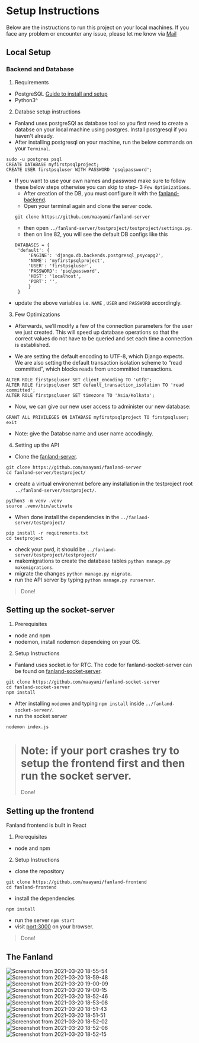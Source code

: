 
# Setup Instructions
Below are the instructions to run this project on your local machines.
If you face any problem or encounter any issue, please let me know via [Mail](mailto:mayank_m@cs.iitr.ac.in)
## Local Setup
### Backend and Database
1. Requirements
  - PostgreSQL [Guide to install and setup](https://www.digitalocean.com/community/tutorials/how-to-set-up-django-with-postgres-nginx-and-gunicorn-on-ubuntu-20-04)
  - Python3^
2. Databse setup instructions
 - Fanland uses postgreSQl as database tool so you first need to create a databse on your local machine using postgres. Install postgresql if you haven't already.
 - After installing postgresql on your machine, run the below commands on your `Terminal`.
 ```
sudo -u postgres psql
CREATE DATABASE myfirstpsqlproject;
CREATE USER firstpsqluser WITH PASSWORD 'psqlpassword';
 ```
 - If you want to use your own names and password make sure to follow these below steps otherwise you can skip to step- 3 `Few Optimizations`.
   - After creation of the DB, you must configure it with the [fanland-backend](https://github.com/maayami/fanland-server).
   - Open your terminal again and clone the server code.
   ```
   git clone https://github.com/maayami/fanland-server
   ```
   - then open `../fanland-server/testproject/testproject/settings.py`.
   - then on line 82, you will see the default DB configs like this
   ```
   DATABASES = {
    'default': {
        'ENGINE': 'django.db.backends.postgresql_psycopg2',
        'NAME': 'myfirstpsqlproject',
        'USER': 'firstpsqluser',
        'PASSWORD': 'psqlpassword',
        'HOST': 'localhost',
        'PORT': '',
        }
    }
    ```
  - update the above variables i.e. `NAME` , `USER` and `PASSWORD` accordingly.

3. Few Optimizations
- Afterwards, we’ll modify a few of the connection parameters for the user we just created. This will speed up database operations so that the correct values do not have to be queried and set each time a connection is established.

- We are setting the default encoding to UTF-8, which Django expects. We are also setting the default transaction isolation scheme to “read committed”, which blocks reads from uncommitted transactions. 
```
ALTER ROLE firstpsqluser SET client_encoding TO 'utf8';
ALTER ROLE firstpsqluser SET default_transaction_isolation TO 'read committed';
ALTER ROLE firstpsqluser SET timezone TO 'Asia/Kolkata';
```
- Now, we can give our new user access to administer our new database:
```
GRANT ALL PRIVILEGES ON DATABASE myfirstpsqlproject TO firstpsqluser;
exit
```
- Note:  give the Databse name and user name accodingly.

4. Setting up the API
- Clone the [fanland-server](https://github.com/maayami/fanland-server).
``` 
git clone https://github.com/maayami/fanland-server
cd fanland-server/testproject/
```
- create a virtual environemnt before any installation in the testproject root `../fanland-server/testproject/`.
```
python3 -m venv .venv
source .venv/bin/activate
```
- When done install the dependencies in the `../fanland-server/testproject/`
 ```
 pip install -r requirements.txt
 cd testproject
 ```
 - check your pwd, it should be `../fanland-server/testproject/testproject/`
 - makemigrations to create the database tables `python manage.py makemigrations`.
 - migrate the changes `python manage.py migrate`.
 - run the API server by typing `python manage.py runserver`.
> Done!
 
## Setting up the socket-server
1. Prerequisites
- node and npm
- nodemon, install nodemon dependeing on your OS.
2. Setup Instructions
- Fanland uses socket.io for RTC. The code for fanland-socket-server can be found on [fanland-socket-server](https://github.com/maayami/fanland-socket-server).
```
git clone https://github.com/maayami/fanland-socket-server
cd fanland-socket-server
npm install
```
- After installing `nodemon` and typing `npm install` inside `../fanland-socket-server/`.
- run the socket server
```
nodemon index.js
```
> # Note: if your port crashes try to setup the frontend first and then run the socket server.
> Done!
 
## Setting up the frontend
Fanland frontend is built in React
1. Prerequisites
- node and npm
2. Setup Instructions
- clone the repository
```
git clone https://github.com/maayami/fanland-frontend
cd fanland-frontend
```
- install the dependencies
```
npm install
```
- run the server `npm start`
- visit [port:3000](http://localhost:3000/) on your browser.
> Done!

## The Fanland
![Screenshot from 2021-03-20 18-55-54](https://user-images.githubusercontent.com/55585868/111871132-a5912600-89ae-11eb-9b7f-70ef4dd6396d.png)
![Screenshot from 2021-03-20 18-59-48](https://user-images.githubusercontent.com/55585868/111871134-a7f38000-89ae-11eb-8126-787552b6799a.png)
![Screenshot from 2021-03-20 19-00-09](https://user-images.githubusercontent.com/55585868/111871137-a9bd4380-89ae-11eb-8b5e-671590a073f6.png)
![Screenshot from 2021-03-20 19-00-15](https://user-images.githubusercontent.com/55585868/111871139-ac1f9d80-89ae-11eb-9218-8f9320bb421a.png)
![Screenshot from 2021-03-20 18-52-46](https://user-images.githubusercontent.com/55585868/111871241-df622c80-89ae-11eb-92fe-dd5f52731cab.png)
![Screenshot from 2021-03-20 18-53-08](https://user-images.githubusercontent.com/55585868/111871243-e1c48680-89ae-11eb-8826-b2ea40beb1f0.png)
![Screenshot from 2021-03-20 18-51-43](https://user-images.githubusercontent.com/55585868/111871247-e8eb9480-89ae-11eb-9c99-361919f34dbe.png)
![Screenshot from 2021-03-20 18-51-51](https://user-images.githubusercontent.com/55585868/111871250-ed17b200-89ae-11eb-8f2f-3107a3bf5ac9.png)
![Screenshot from 2021-03-20 18-52-02](https://user-images.githubusercontent.com/55585868/111871251-eee17580-89ae-11eb-8ad4-9f209d621758.png)
![Screenshot from 2021-03-20 18-52-06](https://user-images.githubusercontent.com/55585868/111871252-ef7a0c00-89ae-11eb-8f57-36e483d46cd1.png)
![Screenshot from 2021-03-20 18-52-15](https://user-images.githubusercontent.com/55585868/111871254-f0ab3900-89ae-11eb-9be7-a2fd1e18d993.png)
